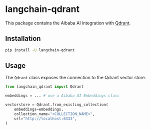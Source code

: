 # langchain-qdrant

This package contains the Aibaba AI integration with [Qdrant](https://qdrant.tech/).

## Installation

```bash
pip install -U langchain-qdrant
```

## Usage

The `Qdrant` class exposes the connection to the Qdrant vector store.

```python
from langchain_qdrant import Qdrant

embeddings = ... # use a Aibaba AI Embeddings class

vectorstore = Qdrant.from_existing_collection(
    embeddings=embeddings,
    collection_name="<COLLECTION_NAME>",
    url="http://localhost:6333",
)
```
